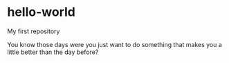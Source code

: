 # hello-world
My first repository

You know those days were you just want to do something that makes you a little better than the day before?
